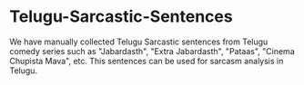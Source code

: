 # Telugu-Sarcastic-Sentences
We have manually collected Telugu Sarcastic sentences from Telugu comedy series such as "Jabardasth", "Extra Jabardasth", "Pataas", "Cinema Chupista Mava", etc. This sentences can be used for sarcasm analysis in Telugu. 
